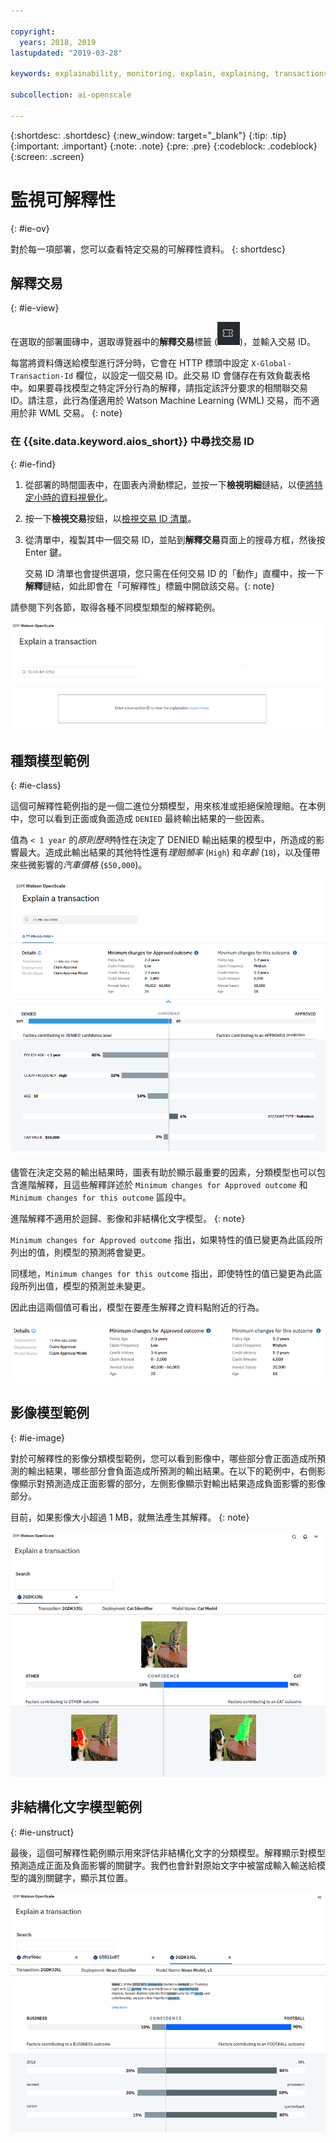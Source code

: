 ```yaml
---

copyright:
  years: 2018, 2019
lastupdated: "2019-03-28"

keywords: explainability, monitoring, explain, explaining, transactions, transaction ID

subcollection: ai-openscale

---
```


{:shortdesc: .shortdesc}
{:new_window: target="_blank"}
{:tip: .tip}
{:important: .important}
{:note: .note}
{:pre: .pre}
{:codeblock: .codeblock}
{:screen: .screen}

# 監視可解釋性
{: #ie-ov}

對於每一項部署，您可以查看特定交易的可解釋性資料。
{: shortdesc}

## 解釋交易
{: #ie-view}

在選取的部署圖磚中，選取導覽器中的**解釋交易**標籤 (![「解釋交易」標籤](images/insight-transact-tab.png))，並輸入交易 ID。

每當將資料傳送給模型進行評分時，它會在 HTTP 標頭中設定 `X-Global-Transaction-Id` 欄位，以設定一個交易 ID。此交易 ID 會儲存在有效負載表格中。如果要尋找模型之特定評分行為的解釋，請指定該評分要求的相關聯交易 ID。請注意，此行為僅適用於 Watson Machine Learning (WML) 交易，而不適用於非 WML 交易。
{: note}

### 在 {{site.data.keyword.aios_short}} 中尋找交易 ID
{: #ie-find}

1.  從部署的時間圖表中，在圖表內滑動標記，並按一下**檢視明細**鏈結，以便[將特定小時的資料視覺化](/docs/services/ai-openscale?topic=ai-openscale-it-ov#it-vdet)。
1.  按一下**檢視交易**按鈕，以[檢視交易 ID 清單](/docs/services/ai-openscale?topic=ai-openscale-it-ov#it-tra)。
1.  從清單中，複製其中一個交易 ID，並貼到**解釋交易**頁面上的搜尋方框，然後按 Enter 鍵。

    交易 ID 清單也會提供選項，您只需在任何交易 ID 的「動作」直欄中，按一下**解釋**鏈結，如此即會在「可解釋性」標籤中開啟該交易。{: note}

  請參閱下列各節，取得各種不同模型類型的解釋範例。

  ![可解釋性交易 ID](images/insight-explain-trans-id.png)

## 種類模型範例
{: #ie-class}

這個可解釋性範例指的是一個二進位分類模型，用來核准或拒絕保險理賠。在本例中，您可以看到正面或負面造成 `DENIED` 最終輸出結果的一些因素。

值為 `< 1 year` 的*原則歷時*特性在決定了 DENIED 輸出結果的模型中，所造成的影響最大。造成此輸出結果的其他特性還有*理賠頻率* (`High`) 和*年齡* (`18`)，以及僅帶來些微影響的*汽車價格* (`$50,000`)。

![可解釋性的二進位分類](images/insight-explain-binary.png)

儘管在決定交易的輸出結果時，圖表有助於顯示最重要的因素，分類模型也可以包含進階解釋，且這些解釋詳述於 `Minimum changes for Approved outcome` 和 `Minimum changes for this outcome` 區段中。

進階解釋不適用於迴歸、影像和非結構化文字模型。
{: note}

`Minimum changes for Approved outcome` 指出，如果特性的值已變更為此區段所列出的值，則模型的預測將會變更。

同樣地，`Minimum changes for this outcome` 指出，即使特性的值已變更為此區段所列出值，模型的預測並未變更。

因此由這兩個值可看出，模型在要產生解釋之資料點附近的行為。

![可解釋性的二進位分類](images/insight-explain-binary2.png)

## 影像模型範例
{: #ie-image}

對於可解釋性的影像分類模型範例，您可以看到影像中，哪些部分會正面造成所預測的輸出結果，哪些部分會負面造成所預測的輸出結果。在以下的範例中，右側影像顯示對預測造成正面影響的部分，左側影像顯示對輸出結果造成負面影響的影像部分。

目前，如果影像大小超過 1 MB，就無法產生其解釋。
{: note}

![可解釋性的影像分類](images/insight-explain-image.png)

## 非結構化文字模型範例
{: #ie-unstruct}

最後，這個可解釋性範例顯示用來評估非結構化文字的分類模型。解釋顯示對模型預測造成正面及負面影響的關鍵字。我們也會針對原始文字中被當成輸入輸送給模型的識別關鍵字，顯示其位置。

![可解釋性的影像分類](images/insight-explain-text.png)
